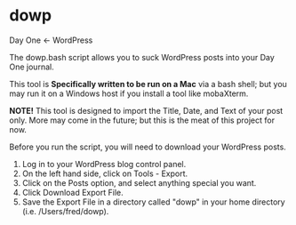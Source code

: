 dowp
====

Day One <- WordPress

The dowp.bash script allows you to suck WordPress posts into your Day One journal.

This tool is <b>Specifically written to be run on a Mac</b> via a bash shell; but you may run it on a Windows host if you install a tool like mobaXterm.

<b>NOTE!</b> This tool is designed to import the Title, Date, and Text of your post only. More may come in the future; but this is the meat of this project for now.

Before you run the script, you will need to download your WordPress posts.

1. Log in to your WordPress blog control panel.
2. On the left hand side, click on Tools - Export.
3. Click on the Posts option, and select anything special you want.
4. Click Download Export File.
5. Save the Export File in a directory called "dowp" in your home directory (i.e. /Users/fred/dowp).

